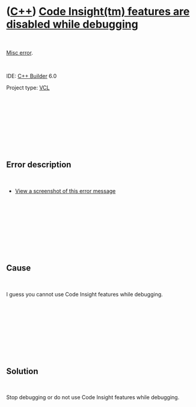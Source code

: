 
 

 

 

 

 

([C++](Cpp.md)) [Code Insight(tm) features are disabled while debugging](CppMiscErrorCodeInsightFeaturesDisabledWhileDebugging.md)
====================================================================================================================================

 

[Misc error](CppMiscError.md).

 

IDE: [C++ Builder](CppBuilder.md) 6.0

Project type: [VCL](CppVcl.md)

 

 

 

 

 

Error description
-----------------

 

-   [View a screenshot of this error
    message](CppMiscErrorCodeInsightFeaturesDisabledWhileDebugging.PNG)

 

 

 

 

 

Cause
-----

 

I guess you cannot use Code Insight features while debugging.

 

 

 

 

 

Solution
--------

 

Stop debugging or do not use Code Insight features while debugging.

 

 

 

 

 

 

